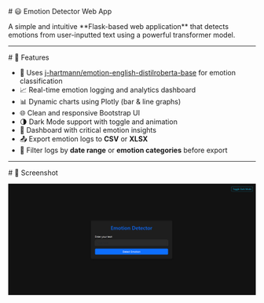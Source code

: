 \# 😃 Emotion Detector Web App



A simple and intuitive \*\*Flask-based web application\*\* that detects emotions from user-inputted text using a powerful transformer model.



---



\# 🚀 Features



- 🤖 Uses [j-hartmann/emotion-english-distilroberta-base](https://huggingface.co/j-hartmann/emotion-english-distilroberta-base) for emotion classification
- 📈 Real-time emotion logging and analytics dashboard
- 📊 Dynamic charts using Plotly (bar & line graphs)
- 🌐 Clean and responsive Bootstrap UI
- 🌗 Dark Mode support with toggle and animation
- 🧠 Dashboard with critical emotion insights
- 📤 Export emotion logs to **CSV** or **XLSX**
- 🎯 Filter logs by **date range** or **emotion categories** before export


---



\# 📸 Screenshot


![App Screenshot](static/emotiondetector.png)


